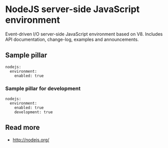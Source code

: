 
# NodeJS server-side JavaScript environment

Event-driven I/O server-side JavaScript environment based on V8. Includes API documentation, change-log, examples and announcements.

## Sample pillar

    nodejs:
      environment: 
        enabled: true

### Sample pillar for development

    nodejs:
      environment: 
        enabled: true
        development: true
        
## Read more

* http://nodejs.org/
